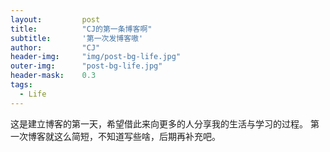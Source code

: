 ```yaml
---
layout: 		post
title: 			"CJ的第一条博客啊"
subtitle: 		'第一次发博客嗷'
author: 		"CJ"
header-img: 	"img/post-bg-life.jpg"
outer-img:		"post-bg-life.jpg"
header-mask: 	0.3
tags:
  - Life
---
```


这是建立博客的第一天，希望借此来向更多的人分享我的生活与学习的过程。
第一次博客就这么简短，不知道写些啥，后期再补充吧。

	

